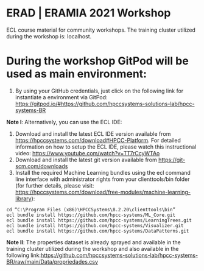 # ERAD | ERAMIA 2021 Workshop
ECL course material for community workshops. The training cluster utilized during the workshop is: localhost.

# During the workshop GitPod will be used as main environment:
1. By using your GitHub credentials, just click on the following link for instantiate a environment via GitPod: https://gitpod.io/#https://github.com/hpccsystems-solutions-lab/hpcc-systems-BR

**Note I**: Alternatively, you can use the ECL IDE:
1. Download and install the latest ECL IDE version available from https://hpccsystems.com/download#HPCC-Platform. For detailed information on how to setup the ECL IDE, please watch this instructional video: https://www.youtube.com/watch?v=TT7rCcyWTAo
2. Download and install the latest git version available from https://git-scm.com/downloads
3. Install the required Machine Learning bundles using the ecl command line interface with administrator rights from your clienttools/bin folder (for further details, please visit: https://hpccsystems.com/download/free-modules/machine-learning-library):

```
cd “C:\Program Files (x86)\HPCCSystems\8.2.20\clienttools\bin” 
ecl bundle install https://github.com/hpcc-systems/ML_Core.git
ecl bundle install https://github.com/hpcc-systems/LearningTrees.git
ecl bundle install https://github.com/hpcc-systems/Visualizer.git
ecl bundle install https://github.com/hpcc-systems/DataPatterns.git
```

**Note II**: The properties dataset is already sprayed and available in the training cluster utilized during the workshop and also available in the following link:https://github.com/hpccsystems-solutions-lab/hpcc-systems-BR/raw/main/Data/propriedades.csv

